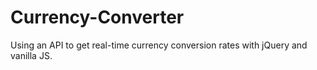 # Currency-Converter
Using an API to get real-time currency conversion rates with jQuery and vanilla JS.
